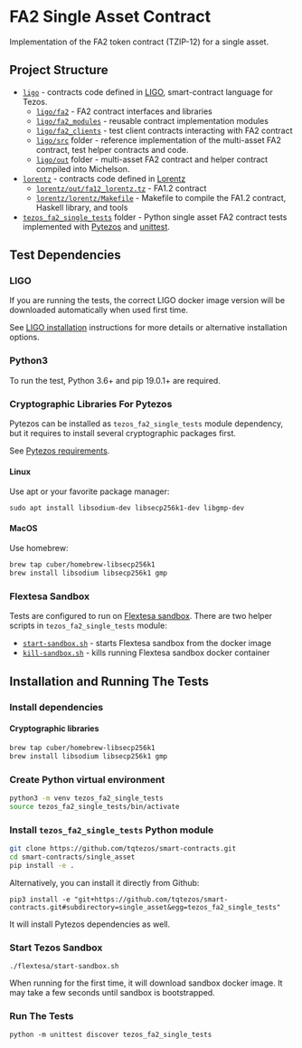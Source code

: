 # FA2 Single Asset Contract

Implementation of the FA2 token contract (TZIP-12) for a single asset.

## Project Structure

- [`ligo`](ligo/) - contracts code defined in [LIGO](https://ligolang.org/),
  smart-contract language for Tezos.
  - [`ligo/fa2`](ligo/fa2/) - FA2 contract interfaces and libraries
  - [`ligo/fa2_modules`](ligo/fa2_modules/) - reusable contract implementation modules
  - [`ligo/fa2_clients`](ligo/fa2_clients/) - test client contracts interacting
    with FA2 contract
  - [`ligo/src`](ligo/src/) folder - reference implementation of the multi-asset
    FA2 contract, test helper contracts and code.
  - [`ligo/out`](ligo/out/) folder - multi-asset FA2 contract and helper contract
    compiled into Michelson.
- [`lorentz`](lorentz/) - contracts code defined in [Lorentz](http://hackage.haskell.org/package/lorentz)
  - [`lorentz/out/fa12_lorentz.tz`](lorentz/out/fa12_lorentz.tz) - FA1.2 contract
  - [`lorentz/lorentz/Makefile`](lorentz/Makefile) - Makefile to compile the
    FA1.2 contract, Haskell library, and tools
- [`tezos_fa2_single_tests`](tezos_fa2_single_tests/) folder - Python single asset
  FA2 contract tests implemented with
  [Pytezos](https://github.com/baking-bad/pytezos) and
  [unittest](https://docs.python.org/3/library/unittest.html).

## Test Dependencies

### LIGO

If you are running the tests, the correct LIGO docker image version will be
downloaded automatically when used first time.

See [LIGO installation](https://ligolang.org/docs/intro/installation/) instructions
for more details or alternative installation options.

### Python3

To run the test, Python 3.6+ and pip 19.0.1+ are required.

### Cryptographic Libraries For Pytezos

Pytezos can be installed as `tezos_fa2_single_tests` module dependency, but it requires
to install several cryptographic packages first.

See [Pytezos requirements](https://github.com/baking-bad/pytezos#requirements).

#### Linux

Use apt or your favorite package manager:

`sudo apt install libsodium-dev libsecp256k1-dev libgmp-dev`

#### MacOS

Use homebrew:

```sh
brew tap cuber/homebrew-libsecp256k1
brew install libsodium libsecp256k1 gmp
```

### Flextesa Sandbox

Tests are configured to run on [Flextesa sandbox](https://assets.tqtezos.com/sandbox-quickstart).
There are two helper scripts in `tezos_fa2_single_tests` module:

- [`start-sandbox.sh`](./tezos_fa2_single_tests/start-sandbox.sh) - starts Flextesa
  sandbox from the docker image
- [`kill-sandbox.sh`](./tezos_fa2_single_tests/kill-sandbox.sh) - kills running Flextesa
  sandbox docker container

## Installation and Running The Tests

### Install dependencies

#### Cryptographic libraries

```sh
brew tap cuber/homebrew-libsecp256k1
brew install libsodium libsecp256k1 gmp
```

### Create Python virtual environment

```sh
python3 -m venv tezos_fa2_single_tests
source tezos_fa2_single_tests/bin/activate
```

### Install `tezos_fa2_single_tests` Python module

```sh
git clone https://github.com/tqtezos/smart-contracts.git
cd smart-contracts/single_asset
pip install -e .
```

Alternatively, you can install it directly from Github:

`pip3 install -e "git+https://github.com/tqtezos/smart-contracts.git#subdirectory=single_asset&egg=tezos_fa2_single_tests"`

It will install Pytezos dependencies as well.

### Start Tezos Sandbox

`./flextesa/start-sandbox.sh`

When running for the first time, it will download sandbox docker image.
It may take a few seconds until sandbox is bootstrapped.

### Run The Tests

`python -m unittest discover tezos_fa2_single_tests`
